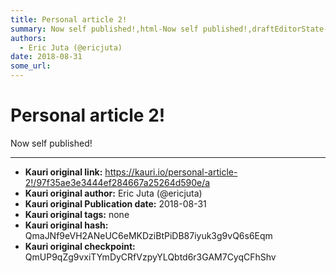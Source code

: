 ```yaml
---
title: Personal article 2!
summary: Now self published!,html-Now self published!,draftEditorState-{_immutable"-{allowUndo-true,currentContent-{entityMap-{},blockMap-{b12mr-{key-b12mr,type-unstyled,text-Now self published!,characterList-[{style-,entity-null},{style-,entity-null},{style-,entity-null},{style-,entity-null},{style-,entity-null},{style-,entity-null},{style-,entity-null},{style-,entity-null},{style-,entity-null},{style-,entity-null},{style-,entity-null},{style-,entity-null},{style-,entity-null},{style-,entity-null},{styl
authors:
  - Eric Juta (@ericjuta)
date: 2018-08-31
some_url: 
---
```


# Personal article 2!


Now self published!


---

- **Kauri original link:** https://kauri.io/personal-article-2!/97f35ae3e3444ef284667a25264d590e/a
- **Kauri original author:** Eric Juta (@ericjuta)
- **Kauri original Publication date:** 2018-08-31
- **Kauri original tags:** none
- **Kauri original hash:** QmaJNf9eVH2ANeUC6eMKDziBtPiDB87iyuk3g9vQ6s6Eqm
- **Kauri original checkpoint:** QmUP9qZg9vxiTYmDyCRfVzpyYLQbtd6r3GAM7CyqCFhShv



